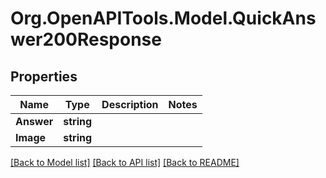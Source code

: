 # Org.OpenAPITools.Model.QuickAnswer200Response

## Properties

Name | Type | Description | Notes
------------ | ------------- | ------------- | -------------
**Answer** | **string** |  | 
**Image** | **string** |  | 

[[Back to Model list]](../README.md#documentation-for-models) [[Back to API list]](../README.md#documentation-for-api-endpoints) [[Back to README]](../README.md)

